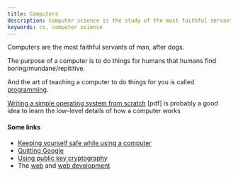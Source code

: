 ```yaml
---
title: Computers
description: Computer science is the study of the most faithful servant of man since dogs.
keywords: cs, computer science
---
```


Computers are the most faithful servants of man, after dogs.

The purpose of a computer is to do things for humans that humans find boring/mundane/repititive.

And the art of teaching a computer to do things for you is called [programming](../programming/).

[Writing a simple operating system from scratch](http://www.cs.bham.ac.uk/~exr/lectures/opsys/10_11/lectures/os-dev.pdf) [pdf] is probably a good idea to learn the low-level details of how a computer works

#### Some links ####

* [Keeping yourself safe while using a computer](../security/)
* [Quitting Google](../quit-google/)
* [Using public key cryptography](../public-key-cryptography/)
* The [web](../web/) and [web development](../web-development/)
